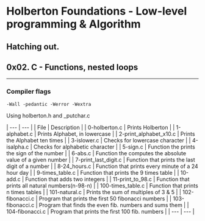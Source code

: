 # Holberton Foundations - Low-level programming & Algorithm
Hatching out.
----
## 0x02. C - Functions, nested loops
---
### Compiler flags
```
-Wall -pedantic -Werror -Wextra
```
Using holberton.h and _putchar.c

| --- | --- |
| File | Description |
| 0-holberton.c | Prints Holberton |
| 1-alphabet.c | Prints Alphabet, in lowercase |
| 2-print_alphabet_x10.c | Prints the Alphabet ten times |
| 3-islower.c | Checks for lowercase character |
| 4-isalpha.c | Checks for alphabetic character |
| 5-sign.c | Function the prints the sign of the number |
| 6-abs.c | Function the computes the absolute value of a given number |
| 7-print_last_digit.c | Function that prints the last digit of a number |
| 8-24_hours.c | Function that prints every minute of a 24 hour day |
| 9-times_table.c | Function that prints the 9 times table |
| 10-add.c | Function that adds two integers |
| 11-print_to_98.c | Function that prints all natural numbers(n-98-n) |
| 100-times_table.c | Function that prints n times tables |
| 101-natural.c | Prints the sum of multiples of 3 & 5 |
| 102-fibonacci.c | Program that prints the first 50 fibonacci numbers |
| 103-fibonacci.c | Program that finds the even fib. numbers and sums them |
| 104-fibonacci.c | Program that prints the first 100 fib. numbers |
| --- | --- |

